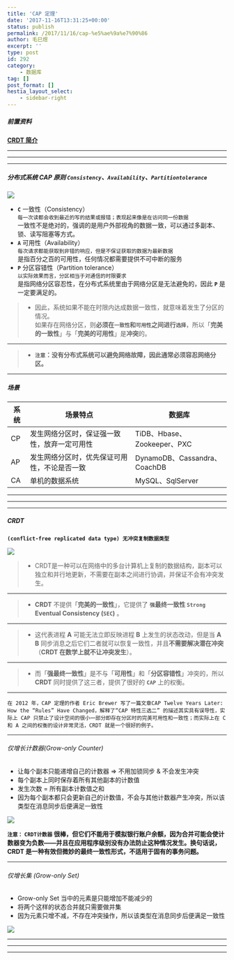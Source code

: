 ```yaml
---
title: 'CAP 定理'
date: '2017-11-16T13:31:25+00:00'
status: publish
permalink: /2017/11/16/cap-%e5%ae%9a%e7%90%86
author: 毛巳煜
excerpt: ''
type: post
id: 292
category:
    - 数据库
tag: []
post_format: []
hestia_layout_select:
    - sidebar-right
---
```

##### 前置资料

**[CRDT 简介](https://www.zxch3n.com/crdt-intro/crdt-intro/ "CRDT 简介")**

- - - - - -

- - - - - -

- - - - - -

##### **分布式系统 CAP 原则** `Consistency`、`Availability`、`Partitiontolerance`

[![](http://qiniu.dev-share.top/image/png/CAP.png)](http://qiniu.dev-share.top/image/png/CAP.png)

- **`C`** 一致性（Consistency）  
  `每一次读都会收到最近的写的结果或报错；表现起来像是在访问同一份数据`  
  一致性不是绝对的，强调的是用户外部视角的数据一致，可以通过多副本、锁、读写阻塞等方式。
- **`A`** 可用性（Availability）  
  `每次请求都能获取到非错的响应，但是不保证获取的数据为最新数据`  
  是指百分之百的可用性，任何情况都需要提供不可中断的服务
- **`P`** 分区容错性（Partition tolerance）  
  `以实际效果而言，分区相当于对通信的时限要求`  
  是指网络分区容忍性，在分布式系统里由于网络分区是无法避免的，因此 **`P`** 是一定要满足的。

> - 因此，系统如果不能在时限内达成数据一致性，就意味着发生了分区的情况。  
>    如果存在网络分区，则**必须在`一致性`和`可用性`之间进行`选择`**，所以「**完美的一致性**」与「**完美的可用性**」是**冲突**的。

- - - - - -

> - **`注意`：没有分布式系统可以避免网络故障，因此通常必须容忍网络分区。**

- - - - - -

##### 场景

<table><thead><tr><th>系统</th><th>场景特点</th><th>数据库</th></tr></thead><tbody><tr><td>CP</td><td>发生网络分区时，保证强一致性，放弃一定可用性</td><td>TiDB、Hbase、Zookeeper、PXC</td></tr><tr><td>AP</td><td>发生网络分区时，优先保证可用性，不论是否一致</td><td>DynamoDB、Cassandra、CoachDB</td></tr><tr><td>CA</td><td>单机的数据系统</td><td>MySQL、SqlServer</td></tr></tbody></table>

- - - - - -

- - - - - -

- - - - - -

##### CRDT

**`(conflict-free replicated data type) 无冲突复制数据类型`**

[![](http://qiniu.dev-share.top/image/png/CRDT.png)](http://qiniu.dev-share.top/image/png/CRDT.png)

> - CRDT是一种可以在网络中的多台计算机上复制的数据结构，副本可以独立和并行地更新，不需要在副本之间进行协调，并保证不会有冲突发生。

- - - - - -

> - **CRDT** 不提供「**完美的一致性**」，它提供了 **`强`最终一致性 `Strong` Eventual Consistency (`SEC`)** 。

- - - - - -

> - 这代表进程 **A** 可能无法立即反映进程 **B** 上发生的状态改动，但是当 **A B** 同步消息之后它们二者就可以恢复一致性，并且**不需要解决潜在冲突**（**CRDT 在数学上就不让冲突发生**）。

- - - - - -

> - 而「**强最终一致性**」是不与「**可用性**」和「**分区容错性**」冲突的，所以 **CRDT** 同时提供了这三者，提供了很好的 **`CAP`** 上的权衡。

- - - - - -

`在 2012 年，CAP 定理的作者 Eric Brewer 写了一篇文章CAP Twelve Years Later: How the “Rules” Have Changed，解释了“CAP 特性三选二” 的描述其实具有误导性，实际上 CAP 只禁止了设计空间的很小一部分即存在分区时的完美可用性和一致性；而实际上在 C 和 A 之间的权衡的设计非常灵活，CRDT 就是一个很好的例子。`

- - - - - -

###### 仅增长计数器(Grow-only Counter)

- 让每个副本只能递增自己的计数器 =&gt; 不用加锁同步 &amp; 不会发生冲突
- 每个副本上同时保存着所有其他副本的计数值
- 发生次数 = 所有副本计数值之和
- 因为每个副本都只会更新自己的计数值，不会与其他计数器产生冲突，所以该类型在消息同步后便满足一致性

[![](http://qiniu.dev-share.top/image/gif/G-Counter.gif)](http://qiniu.dev-share.top/image/gif/G-Counter.gif)

**`注意：` `CRDT计数器` 很棒，但它们不能用于模拟银行账户余额，因为合并可能会使计数器变为负数——并且在应用程序级别没有办法防止这种情况发生。换句话说，CRDT 是一种有效但微妙的最终一致性形式，不适用于固有的事务问题。**

- - - - - -

###### 仅增长集 (Grow-only Set)

- Grow-only Set 当中的元素是只能增加不能减少的
- 将两个这样的状态合并就只需要做并集
- 因为元素只增不减，不存在冲突操作，所以该类型在消息同步后便满足一致性

[![](http://qiniu.dev-share.top/image/gif/G-Set.gif)](http://qiniu.dev-share.top/image/gif/G-Set.gif)

- - - - - -

- - - - - -

- - - - - -